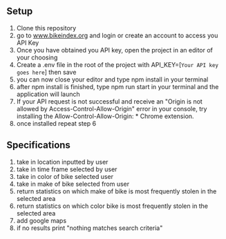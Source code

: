 ## Setup
1. Clone this repository
2. go to www.bikeindex.org and login or create an account to access you API Key
3. Once you have obtained you API key, open the project in an editor of your choosing
4. Create a .env file in the root of the project with API_KEY=[`Your API key goes here`] then save
5. you can now close your editor and type npm install in your terminal
6. after npm install is finished, type npm run start in your terminal and the application will launch
7. If your API request is not successful and receive an "Origin is not allowed by Access-Control-Allow-Origin" error in your console, try installing the Allow-Control-Allow-Origin: * Chrome extension.
8. once installed repeat step 6

## Specifications
1. take in location inputted by user
2. take in time frame selected by user
3. take in color of bike selected user
4. take in make of bike selected from user
5. return statistics on which make of bike is most frequently stolen in the selected area
6. return statistics on which color bike is most frequently stolen in the selected area
7. add google maps
8. if no results print "nothing matches search criteria"
